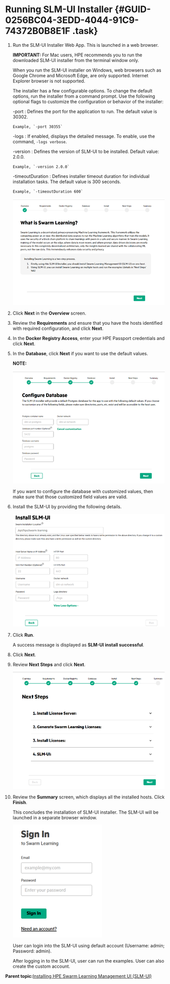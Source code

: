 # Running SLM-UI Installer {#GUID-0256BC04-3EDD-4044-91C9-74372B0B8E1F .task}

1.  Run the SLM-UI Installer Web App. This is launched in a web browser.

    **IMPORTANT:** For Mac users, HPE recommends you to run the downloaded SLM-UI installer from the terminal window only.

    When you run the SLM-UI installer on Windows, web browsers such as Google Chrome and Microsoft Edge, are only supported. Internet Explorer browser is not supported.

    The installer has a few configurable options. To change the default options, run the installer from a command prompt. Use the following optional flags to customize the configuration or behavior of the installer:

    -port
    :   Defines the port for the application to run. The default value is 30302.

        Example, `-port 30355`

    -logs
    :   If enabled, displays the detailed message. To enable, use the command, `-logs verbose`.

    -version
    :   Defines the version of SLM-UI to be installed. Default value: 2.0.0.

        Example, `-version 2.0.0`

    -timeoutDuration
    :   Defines installer timeout duration for individual installation tasks. The default value is 300 seconds.

        Example, `-timeoutDuration 600`

    ![SLM-UI](GUID-83B03273-37BC-493F-81E6-062916B3B193-high.png)

2.  Click **Next** in the **Overview** screen.

3.  Review the **Requirements** and ensure that you have the hosts identified with required configuration, and click **Next**.

4.  In the **Docker Registry Access**, enter your HPE Passport credentials and click **Next**.

5.  In the **Database**, click **Next** if you want to use the default values.

    **NOTE:**

    ![Configure Database](GUID-A4B28EFC-7BF9-462D-A1CC-62364F6D82B6-high.png)

    If you want to configure the database with customized values, then make sure that those customized field values are valid.

6.  Install the SLM-UI by providing the following details.

    ![](GUID-356C3AC9-1643-4CB5-A0B8-7DA33D9394BA-high.png)

7.  Click **Run**.

    A success message is displayed as **SLM-UI install successful**.

8.  Click **Next**.

9.  Review **Next Steps** and click **Next**.

    ![Next Steps](GUID-D5DC4FA2-5F59-4FA4-A2F2-7E2EA8FC2212-high.png)

10. Review the **Summary** screen, which displays all the installed hosts. Click **Finish**.

    This concludes the installation of SLM-UI installer. The SLM-UI will be launched in a separate browser window.

    ![](GUID-E00B84BB-E871-4A2E-A5E4-0D08B070DA57-high.png)

    User can login into the SLM-UI using default account \(Username: admin; Password: admin\).

    After logging in to the SLM-UI, user can run the examples. User can also create the custom account.


**Parent topic:**[Installing HPE Swarm Learning Management UI \(SLM-UI\)](GUID-60017971-B0A9-4119-AEAF-A21594EE5C1E.md)


